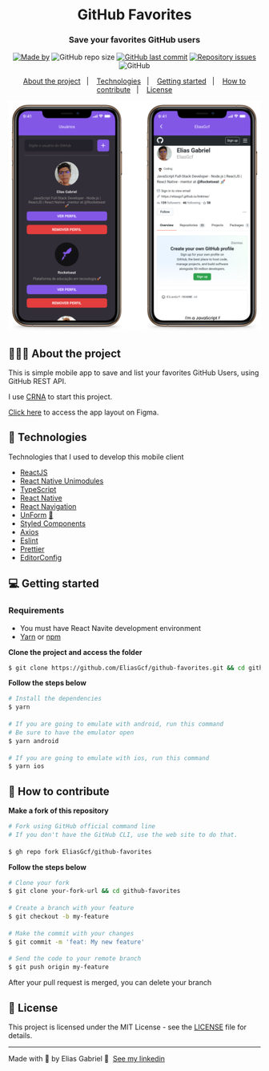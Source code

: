 <h1 align="center">
  GitHub Favorites
</h1>

<h3 align="center">
  Save your favorites GitHub users
</h3>

<p align="center">
  <a href="https://www.linkedin.com/in/eliasgcf/" target="_blank" rel="noopener noreferrer"><img alt="Made by" src="https://img.shields.io/badge/made%20by-Elias%20Gabriel-%238257e6"></a>
  <img alt="GitHub repo size" src="https://img.shields.io/github/repo-size/eliasgcf/github-favorites?color=%238257e6">
  <a href="https://github.com/EliasGcf/github-favorites/commits/master"><img alt="GitHub last commit" src="https://img.shields.io/github/last-commit/EliasGcf/github-favorites?color=%238257e6"></a>
  <a href="https://github.com/EliasGcf/github-favorites/issues"><img alt="Repository issues" src="https://img.shields.io/github/issues/EliasGcf/github-favorites?color=%238257e6"></a>
  <img alt="GitHub" src="https://img.shields.io/github/license/EliasGcf/github-favorites?color=%238257e6">
</p>

<p align="center">
  <a href="#-about-the-project">About the project</a>&nbsp;&nbsp;&nbsp;|&nbsp;&nbsp;&nbsp;
  <a href="#-technologies">Technologies</a>&nbsp;&nbsp;&nbsp;|&nbsp;&nbsp;&nbsp;
  <a href="#-getting-started">Getting started</a>&nbsp;&nbsp;&nbsp;|&nbsp;&nbsp;&nbsp;
  <a href="#-how-to-contribute">How to contribute</a>&nbsp;&nbsp;&nbsp;|&nbsp;&nbsp;&nbsp;
  <a href="#-license">License</a>
</p>

<p align="center">
  <img src=".github/mockup.png" alt="Mockup" width="512px">
</p>

## 🧑🏻‍💻 About the project

This is simple mobile app to save and list your favorites GitHub Users, using GitHub REST API.

I use [CRNA](https://github.com/expo/create-react-native-app) to start this project.

[Click here](https://www.figma.com/file/qCBy1sj7sL03Ihh3Wym0NV/GitHub-Favorites-App?node-id=0%3A1) to access the app layout on Figma.

## 🚀 Technologies

Technologies that I used to develop this mobile client

- [ReactJS](https://reactjs.org/)
- [React Native Unimodules](https://github.com/unimodules/react-native-unimodules)
- [TypeScript](https://www.typescriptlang.org/)
- [React Native](https://reactnative.dev/)
- [React Navigation](https://reactnavigation.org/)
- [UnForm](https://unform.dev/) [💜](https://rocketseat.com.br/)
- [Styled Components](https://styled-components.com/)
- [Axios](https://github.com/axios/axios)
- [Eslint](https://eslint.org/)
- [Prettier](https://prettier.io/)
- [EditorConfig](https://editorconfig.org/)

## 💻 Getting started

### Requirements

- You must have React Navite development environment
- [Yarn](https://classic.yarnpkg.com/lang/en/) or [npm](https://docs.npmjs.com/cli/npm)

**Clone the project and access the folder**

```bash
$ git clone https://github.com/EliasGcf/github-favorites.git && cd github-favorites
```

**Follow the steps below**

```bash
# Install the dependencies
$ yarn

# If you are going to emulate with android, run this command
# Be sure to have the emulator open
$ yarn android

# If you are going to emulate with ios, run this command
$ yarn ios
```

## 🤔 How to contribute

**Make a fork of this repository**

```bash
# Fork using GitHub official command line
# If you don't have the GitHub CLI, use the web site to do that.

$ gh repo fork EliasGcf/github-favorites
```

**Follow the steps below**

```bash
# Clone your fork
$ git clone your-fork-url && cd github-favorites

# Create a branch with your feature
$ git checkout -b my-feature

# Make the commit with your changes
$ git commit -m 'feat: My new feature'

# Send the code to your remote branch
$ git push origin my-feature
```

After your pull request is merged, you can delete your branch

## 📝 License

This project is licensed under the MIT License - see the [LICENSE](LICENSE) file for details.

---

Made with 💜 by Elias Gabriel 👋 &nbsp;[See my linkedin](https://www.linkedin.com/in/eliasgcf/)
